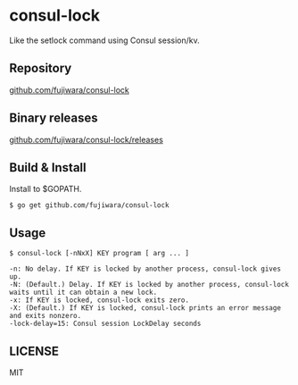 # consul-lock

Like the setlock command using Consul session/kv.

## Repository

[github.com/fujiwara/consul-lock](https://github.com/fujiwara/consul-lock)

## Binary releases

[github.com/fujiwara/consul-lock/releases](https://github.com/fujiwara/consul-lock/releases)

## Build & Install

Install to $GOPATH.

    $ go get github.com/fujiwara/consul-lock

## Usage

    $ consul-lock [-nNxX] KEY program [ arg ... ]

    -n: No delay. If KEY is locked by another process, consul-lock gives up.
    -N: (Default.) Delay. If KEY is locked by another process, consul-lock waits until it can obtain a new lock.
    -x: If KEY is locked, consul-lock exits zero.
    -X: (Default.) If KEY is locked, consul-lock prints an error message and exits nonzero.
    -lock-delay=15: Consul session LockDelay seconds

## LICENSE

MIT
